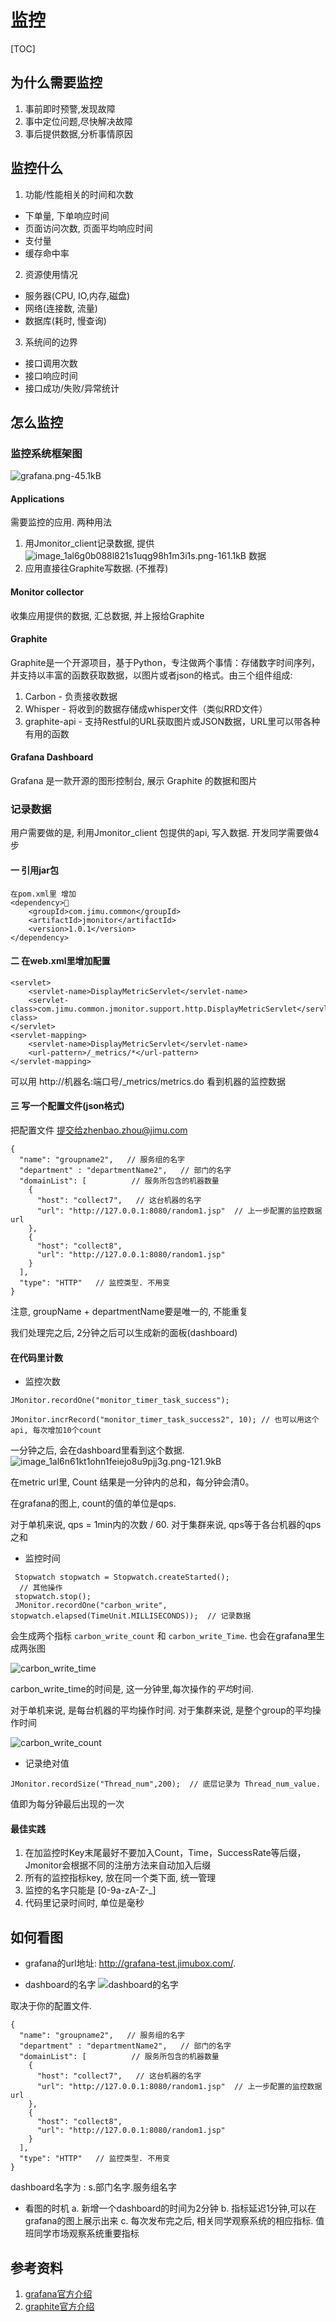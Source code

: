 # 监控

[TOC]

## 为什么需要监控

1. 事前即时预警,发现故障
2. 事中定位问题,尽快解决故障
3. 事后提供数据,分析事情原因

## 监控什么

1. 功能/性能相关的时间和次数
- 下单量, 下单响应时间
- 页面访问次数, 页面平均响应时间
- 支付量
- 缓存命中率

2. 资源使用情况
- 服务器(CPU, IO,内存,磁盘)
- 网络(连接数, 流量)
- 数据库(耗时, 慢查询)

3. 系统间的边界
- 接口调用次数
- 接口响应时间
- 接口成功/失败/异常统计

## 怎么监控

### 监控系统框架图
![grafana.png-45.1kB][1]

#### Applications
需要监控的应用.  两种用法
1. 用Jmonitor_client记录数据, 提供![image_1al6g0b088l821s1uqg98h1m3i1s.png-161.1kB][2] 数据
2. 应用直接往Graphite写数据. (不推荐)

#### Monitor collector
收集应用提供的数据, 汇总数据, 并上报给Graphite

#### Graphite
Graphite是一个开源项目，基于Python，专注做两个事情：存储数字时间序列，并支持以丰富的函数获取数据，以图片或者json的格式。由三个组件组成:

1. Carbon - 负责接收数据
2. Whisper - 将收到的数据存储成whisper文件（类似RRD文件）
3. graphite-api - 支持Restful的URL获取图片或JSON数据，URL里可以带各种有用的函数

#### Grafana Dashboard
Grafana 是一款开源的图形控制台, 展示 Graphite 的数据和图片

### 记录数据
用户需要做的是, 利用Jmonitor_client 包提供的api, 写入数据. 开发同学需要做4步

#### 一 引用jar包
```
在pom.xml里 增加
<dependency>
    <groupId>com.jimu.common</groupId>
    <artifactId>jmonitor</artifactId>
    <version>1.0.1</version>
</dependency>
```
#### 二 在web.xml里增加配置
```
<servlet>
    <servlet-name>DisplayMetricServlet</servlet-name>
    <servlet-class>com.jimu.common.jmonitor.support.http.DisplayMetricServlet</servlet-class>
</servlet>
<servlet-mapping>
    <servlet-name>DisplayMetricServlet</servlet-name>
    <url-pattern>/_metrics/*</url-pattern>
</servlet-mapping>
```
可以用 http://机器名:端口号/_metrics/metrics.do 看到机器的监控数据

#### 三 写一个配置文件(json格式)
把配置文件 提交给zhenbao.zhou@jimu.com
```
{
  "name": "groupname2",   // 服务组的名字
  "department" : "departmentName2",   // 部门的名字
  "domainList": [          // 服务所包含的机器数量
    {
      "host": "collect7",   // 这台机器的名字
      "url": "http://127.0.0.1:8080/random1.jsp"  // 上一步配置的监控数据url
    },
    {
      "host": "collect8",
      "url": "http://127.0.0.1:8080/random1.jsp"
    }
  ],
  "type": "HTTP"   // 监控类型. 不用变
}
```
注意, groupName + departmentName要是唯一的, 不能重复

我们处理完之后, 2分钟之后可以生成新的面板(dashboard)

#### 在代码里计数

- 监控次数

```
JMonitor.recordOne("monitor_timer_task_success");

JMonitor.incrRecord("monitor_timer_task_success2", 10); // 也可以用这个api, 每次增加10个count

```

一分钟之后, 会在dashboard里看到这个数据.
![image_1al6n61kt1ohn1feiejo8u9pjj3g.png-121.9kB][3]

在metric url里,  Count 结果是一分钟内的总和，每分钟会清0。

在grafana的图上, count的值的单位是qps.

对于单机来说, qps = 1min内的次数 / 60.
对于集群来说, qps等于各台机器的qps之和

- 监控时间

```
 Stopwatch stopwatch = Stopwatch.createStarted();
  // 其他操作
 stopwatch.stop();
 JMonitor.recordOne("carbon_write", stopwatch.elapsed(TimeUnit.MILLISECONDS));  // 记录数据
```

会生成两个指标  `carbon_write_count` 和 `carbon_write_Time`. 也会在grafana里生成两张图

![carbon_write_time][4]

carbon_write_time的时间是, 这一分钟里,每次操作的*平均*时间.

对于单机来说, 是每台机器的平均操作时间.
对于集群来说, 是整个group的平均操作时间

![carbon_write_count][5]

- 记录绝对值

```
JMonitor.recordSize("Thread_num",200);  // 底层记录为 Thread_num_value.
```

值即为每分钟最后出现的一次

#### 最佳实践
1. 在加监控时Key末尾最好不要加入Count，Time，SuccessRate等后缀，Jmonitor会根据不同的注册方法来自动加入后缀
2. 所有的监控指标key, 放在同一个类下面, 统一管理
3. 监控的名字只能是 [0-9a-zA-Z-_]
4. 代码里记录时间时, 单位是毫秒

## 如何看图
- grafana的url地址:
   http://grafana-test.jimubox.com/.

- dashboard的名字
![dashboard的名字][6]

取决于你的配置文件.

```
{
  "name": "groupname2",   // 服务组的名字
  "department" : "departmentName2",   // 部门的名字
  "domainList": [          // 服务所包含的机器数量
    {
      "host": "collect7",   // 这台机器的名字
      "url": "http://127.0.0.1:8080/random1.jsp"  // 上一步配置的监控数据url
    },
    {
      "host": "collect8",
      "url": "http://127.0.0.1:8080/random1.jsp"
    }
  ],
  "type": "HTTP"   // 监控类型. 不用变
}
```

dashboard名字为 : s.部门名字.服务组名字

- 看图的时机
a. 新增一个dashboard的时间为2分钟
b. 指标延迟1分钟,可以在grafana的图上展示出来
c. 每次发布完之后, 相关同学观察系统的相应指标.  值班同学市场观察系统重要指标

## 参考资料
1. [grafana官方介绍](http://docs.grafana.org/guides/basic_concepts/)
2. [graphite官方介绍](http://graphite.wikidot.com/)

  [1]: http://static.zybuluo.com/gambol/i4a7xuzu8m7pj1owxuw8dxst/grafana.png
  [2]: http://static.zybuluo.com/gambol/xxj88xcyfpv3b9lj5kv7mu55/image_1al6g0b088l821s1uqg98h1m3i1s.png
  [3]: http://static.zybuluo.com/gambol/bsff0w4z611su534ot89twfq/image_1al6n61kt1ohn1feiejo8u9pjj3g.png
  [4]: http://static.zybuluo.com/gambol/sad1stsbmm40pbsbi50bq44y/image_1al6nd1pgki01n8k1kt514h6qke3t.png
  [5]: http://static.zybuluo.com/gambol/5ezurow7kcaggquyr0f1952z/image_1al6neavof431ui4u2btoj1gtg4a.png
  [6]: http://static.zybuluo.com/gambol/7b4kmb5qg54n6to0c3yu6qlu/image_1al6piaf41u8pe5s3ag19vr6fg54.png